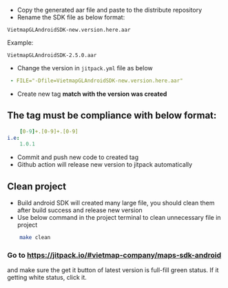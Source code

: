 
- Copy the generated aar file and paste to the distribute repository
- Rename the SDK file as below format:
```
VietmapGLAndroidSDK-new.version.here.aar
```
Example:
```
VietmapGLAndroidSDK-2.5.0.aar
```
- Change the version in `jitpack.yml` file as below
```yml
 - FILE="-Dfile=VietmapGLAndroidSDK-new.version.here.aar" 
 ```
- Create new tag __match with the version was created__
## The tag must be compliance with below format:
```yml
    [0-9]+.[0-9]+.[0-9]
i.e:
    1.0.1
```

- Commit and push new code to created tag
- Github action will release new version to jitpack automatically

## Clean project
- Build android SDK will created many large file, you should clean them after build success and release new version
- Use below command in the project terminal to clean unnecessary file in project
```bash
    make clean
```

### Go to https://jitpack.io/#vietmap-company/maps-sdk-android
and make sure the get it button of latest version is full-fill green status. If it getting white status, click it.
